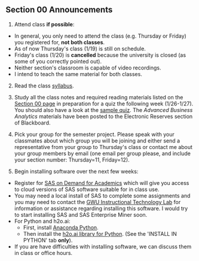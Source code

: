 ## Section 00 Announcements

1. Attend class **if possible**:
  * In general, you only need to attend the class (e.g. Thursday or Friday) you registered for, **not both classes**.
  * As of now Thursday's class (1/19) is still on schedule.
  * Friday's class (1/20) is **cancelled** because the university is closed (as some of you correctly pointed out).
  * Neither section's classroom is capable of video recordings.
  * I intend to teach the same material for both classes.

2. Read the class [syllabus](https://github.com/jphall663/GWU_data_mining/blob/master/README.md).

3. Study all the class notes and required reading materials listed on the [Section 00 page](https://github.com/jphall663/GWU_data_mining/blob/master/00_intro_and_history/00_intro_and_history.md) in preparation for a quiz the following week (1/26-1/27). You should also have a look at the [sample quiz](https://github.com/jphall663/GWU_data_mining/blob/master/00_intro_and_history/sample_quiz/quiz_0.pdf). The *Advanced Business Analytics* materials have been posted to the Electronic Reserves section of Blackboard.

4. Pick your group for the semester project. Please speak with your classmates about which group you will be joining and either send a representative from your group to Thursday's class or contact me about your group members by email (one email per group please, and include your section number: Thursday=11, Friday=12).

5. Begin installing software over the next few weeks:
  * Register for [SAS on Demand for Academics](https://odamid.oda.sas.com/SASODAControlCenter/enroll.html?enroll=f0c0602b-d3c3-4676-b44c-c378f14fac91) which will give you access to cloud versions of SAS software suitable for in class use.
  * You may need a local install of SAS to complete some assignments and you may need to contact the [GWU Instructional Technology Lab](https://itl.gwu.edu/sas-software-distribution) for information or assistance regarding installing this software. I would try to start installing SAS and SAS Enterprise Miner soon.
  * For Python and h2o.ai:
    * First, install [Anaconda Python](https://www.continuum.io/downloads).
    * Then install the [h2o.ai library for Python](http://h2o-release.s3.amazonaws.com/h2o/rel-tutte/2/index.html). (See the 'INSTALL IN PYTHON' tab **only**).
  * If you are have difficulties with installing software, we can discuss them in class or office hours.
